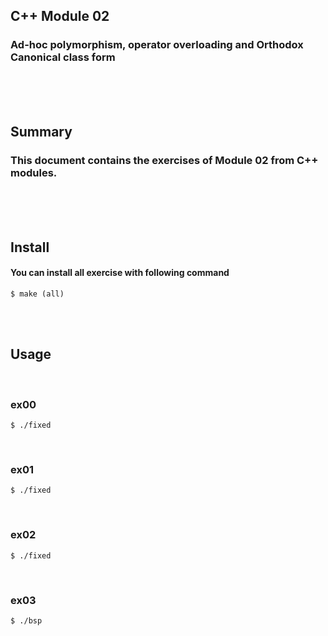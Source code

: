## C++ Module 02
### Ad-hoc polymorphism, operator overloading and Orthodox Canonical class form
<br/><br/><br/>

## Summary
### This document contains the exercises of Module 02 from C++ modules.
<br/><br/><br/>

## Install
#### You can install all exercise with following command
	$ make (all)
<br/><br/>

## Usage
<br/>

### ex00
	$ ./fixed
<br/>

### ex01
	$ ./fixed
<br/>

### ex02
	$ ./fixed
<br/>

### ex03
	$ ./bsp
<br/>
